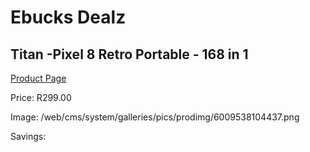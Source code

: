 
# Ebucks Dealz
## Titan -Pixel 8 Retro Portable - 168 in 1
[Product Page](https://www.ebucks.com/web/shop/productSelected.do?prodId=1232345657&catId=365757697)

Price: R299.00

Image: /web/cms/system/galleries/pics/prodimg/6009538104437.png

Savings: 


	